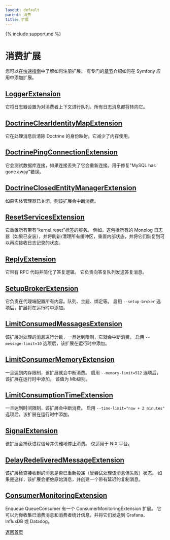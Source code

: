 ```yaml
---
layout: default
parent: 消费
title: 扩展
---
```

{% include support.md %}

# 消费扩展

您可以在[快速指南](../quick_tour.md#消费)中了解如何注册扩展。
有专门的[章节](../bundle/consumption_extension.md)介绍如何在 Symfony 应用中添加扩展。

## [LoggerExtension](https://github.com/php-enqueue/enqueue-dev/blob/master/pkg/enqueue/Consumption/Extension/LoggerExtension.php)

它将日志器设置为对消费者上下文进行队列。所有日志消息都将转向它。

## [DoctrineClearIdentityMapExtension](https://github.com/php-enqueue/enqueue-dev/blob/master/pkg/enqueue-bundle/Consumption/Extension/DoctrineClearIdentityMapExtension.php)

它在处理消息后清除 Doctrine 的身份映射。它减少了内存使用。

## [DoctrinePingConnectionExtension](https://github.com/php-enqueue/enqueue-dev/blob/master/pkg/enqueue-bundle/Consumption/Extension/DoctrinePingConnectionExtension.php)

它会测试数据库连接，如果连接丢失了它会重新连接。用于修复"MySQL has gone away"错误。

## [DoctrineClosedEntityManagerExtension](https://github.com/php-enqueue/enqueue-dev/blob/master/pkg/enqueue-bundle/Consumption/Extension/DoctrineClosedEntityManagerExtension.php)

如果实体管理器已关闭，则该扩展会中断消费。

## [ResetServicesExtension](https://github.com/php-enqueue/enqueue-dev/blob/master/pkg/enqueue-bundle/Consumption/Extension/ResetServicesExtension.php)

它重置所有带有“kernel.reset”标签的服务。
例如，这包括所有的 Monolog 日志器（如果已安装），并将刷新/清理所有缓冲区，重置内部状态，并将它们恢复到可以再次接收日志记录的状态。

## [ReplyExtension](https://github.com/php-enqueue/enqueue-dev/blob/master/pkg/enqueue/Consumption/Extension/ReplyExtension.php)

它带有 RPC 代码并简化了答复逻辑。
它负责向答复队列发送答复消息。

## [SetupBrokerExtension](https://github.com/php-enqueue/enqueue-dev/blob/master/pkg/enqueue/Client/ConsumptionExtension/SetupBrokerExtension.php)

它负责在代理端配置所有内容。队列、主题、绑定等。
启用 `--setup-broker` 选项后，扩展将在运行时中添加。

## [LimitConsumedMessagesExtension](https://github.com/php-enqueue/enqueue-dev/blob/master/pkg/enqueue/Consumption/Extension/LimitConsumedMessagesExtension.php)

该扩展对处理的消息进行计数，一旦达到限制，它就会中断消费。
启用 `--message-limit=10` 选项后，该扩展在运行时中添加。

## [LimitConsumerMemoryExtension](https://github.com/php-enqueue/enqueue-dev/blob/master/pkg/enqueue/Consumption/Extension/LimitConsumerMemoryExtension.php)

一旦达到内存限制，该扩展就会中断消费。
启用 `--memory-limit=512` 选项后，该扩展在运行时中添加。
该值为 Mb级别。

## [LimitConsumptionTimeExtension](https://github.com/php-enqueue/enqueue-dev/blob/master/pkg/enqueue/Consumption/Extension/LimitConsumptionTimeExtension.php)

一旦达到时间限制，该扩展会中断消费。
启用 `--time-limit="now + 2 minutes"` 选项后，该扩展在运行时中添加。

## [SignalExtension](https://github.com/php-enqueue/enqueue-dev/blob/master/pkg/enqueue/Consumption/Extension/SignalExtension.php)

该扩展会捕获进程信号并优雅地停止消费。
仅适用于 NIX 平台。

## [DelayRedeliveredMessageExtension](https://github.com/php-enqueue/enqueue-dev/blob/master/pkg/enqueue/Client/ConsumptionExtension/DelayRedeliveredMessageExtension.php)

该扩展检查接收到的消息是否已重新投递（曾尝试处理该消息但失败）状态。
如果是这样，该扩展会拒绝原始消息，并创建一个带有延迟的复制消息。

## [ConsumerMonitoringExtension](https://github.com/php-enqueue/enqueue-dev/blob/master/docs/monitoring.md#consumption-extension)

Enqueue QueueConsumer 有一个 ConsumerMonitoringExtension 扩展。
它可以为你收集已消费消息和消费者统计信息，并将它们发送到 Grafana、InfluxDB 或 Datadog。

[返回首页](../index.md)